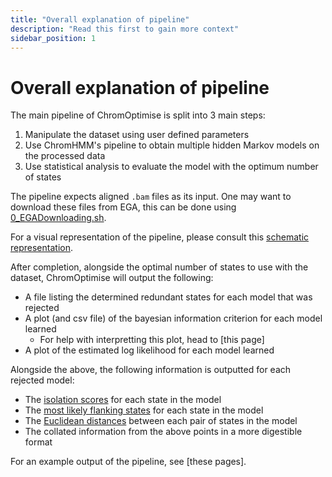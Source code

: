 ```yaml
---
title: "Overall explanation of pipeline"
description: "Read this first to gain more context"
sidebar_position: 1
---
```


# Overall explanation of pipeline

The main pipeline of ChromOptimise is split into 3 main steps:

1) Manipulate the dataset using user defined parameters
2) Use ChromHMM's pipeline to obtain multiple hidden Markov models on the processed data
3) Use statistical analysis to evaluate the model with the optimum number of states

The pipeline expects aligned `.bam` files as its input. One may want to download these files from EGA, this can be done using [0_EGADownloading.sh](./0_EGADownloading.md).

For a visual representation of the pipeline, please consult this [schematic representation](/pipelines/Optimal_States_Analysis_Pipeline.pdf).

After completion, alongside the optimal number of states to use with the dataset, ChromOptimise will output the following:

- A file listing the determined redundant states for each model that was rejected
- A plot (and csv file) of the bayesian information criterion for each model learned
  - For help with interpretting this plot, head to [this page]
- A plot of the estimated log likelihood for each model learned

Alongside the above, the following information is outputted for each rejected model:

- The [isolation scores](./OptimalNumberOfStates/IsolationScores) for each state in the model
- The [most likely flanking states](./OptimalNumberOfStates/FlankingStates) for each state in the model
- The [Euclidean distances](./OptimalNumberOfStates/SimilarEmissions) between each pair of states in the model
- The collated information from the above points in a more digestible format

For an example output of the pipeline, see [these pages].